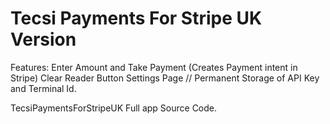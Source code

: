 # Tecsi Payments For Stripe UK Version

Features:
Enter Amount and Take Payment (Creates Payment intent in Stripe)
Clear Reader Button
Settings Page // Permanent Storage of API Key and Terminal Id.  

TecsiPaymentsForStripeUK Full app Source Code. 
